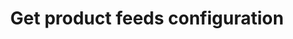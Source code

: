 ---
title: Get product feeds configuration
api:
  file: yespo.json
  operationId: getProductFeedsConfiguration
hidden: false
---